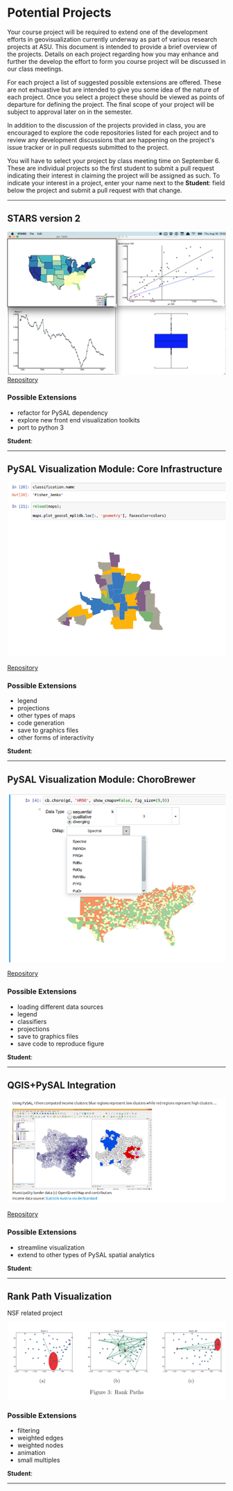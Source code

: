 # Potential Projects

Your course project will be required to extend one of the development efforts in geovisualization currently underway as part of various research projects at ASU. This document is intended to provide a brief overview of the projects. Details on each project regarding how you may enhance and further the develop the effort to form you course project will be discussed in our class meetings.
 
For each project a list of suggested possible extensions are offered. These are not exhuastive but are intended to give you some idea of the nature of each project. Once you select a project these should be viewed as points of departure for defining the project.  The final scope of your project will be subject to approval later on in the semester.


In addition to the discussion of the projects provided in class, you are encouraged to explore the code repositories listed for each project and to review any development discussions that are happening on the project's issue tracker or in pull requests submitted to the project.

You will have to select your project by class meeting time on September 6. These are individual projects so the first student to submit a pull request indicating their interest in claiming the project will be assigned as such. To indicate your interest in a project, enter your name next to the **Student**: field below the project and submit a pull request with that change.

---

## STARS version 2

![stars](figures/projects_stars.png "stars")
[Repository](https://github.com/sjsrey/stars)

### Possible Extensions

- refactor for PySAL dependency
- explore new front end visualization toolkits
- port to python 3


**Student**:

---

## PySAL Visualization Module: Core Infrastructure

![PySAL viz](figures/pysalviz.png "pysalviz")

[Repository](https://github.com/pysal/pysal/pull/844)




### Possible Extensions
- legend
- projections
- other types of maps
- code generation
- save to graphics files
- other forms of interactivity

**Student**:

---

## PySAL Visualization Module: ChoroBrewer

![Choro Brewer](figures/chorobrewer.png "chorobrewer")

[Repository](https://github.com/sjsrey/pysal/tree/choroBrewer/pysal/contrib/viz)

### Possible Extensions

- loading different data sources
- legend
- classifiers
- projections
- save to graphics files
- save code to reproduce figure



**Student**: 

---

## QGIS+PySAL Integration

![QGIS PySAL](figures/qgispysal.png "qgis pysal")

[Repository](https://github.com/weikang9009/processing_pysal/tree/integrate)

### Possible Extensions
- streamline visualization 
- extend to other types of PySAL spatial analytics


**Student**: 

---


## Rank Path Visualization

NSF related project

![Rank Paths](figures/rankpath.png "rankpath")

### Possible Extensions

- filtering
- weighted edges
- weighted nodes
- animation
- small multiples

**Student**:

---
